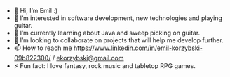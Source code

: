 - 👋 Hi, I’m Emil :)
- 👀 I’m interested in software development, new technologies and playing guitar.
- 🌱 I’m currently learning about Java and sweep picking on guitar.
- 💞️ I’m looking to collaborate on projects that will help me develop further.
- 📫 How to reach me https://www.linkedin.com/in/emil-korzybski-09b822300/ / ekorzybski@gmail.com
- ⚡ Fun fact: I love fantasy, rock music and tabletop RPG games.

